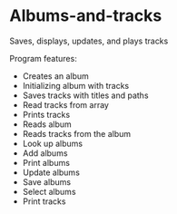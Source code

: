 # Albums-and-tracks
Saves, displays, updates, and plays tracks

Program features:
- Creates an album
- Initializing album with tracks
- Saves tracks with titles and paths
- Read tracks from array
- Prints tracks
- Reads album
- Reads tracks from the album
- Look up albums
- Add albums
- Print albums
- Update albums
- Save albums
- Select albums
- Print tracks
